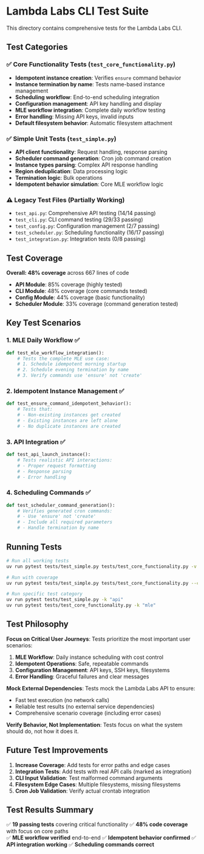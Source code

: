 # Lambda Labs CLI Test Suite

This directory contains comprehensive tests for the Lambda Labs CLI. 

## Test Categories

### ✅ Core Functionality Tests (`test_core_functionality.py`)
- **Idempotent instance creation**: Verifies `ensure` command behavior
- **Instance termination by name**: Tests name-based instance management
- **Scheduling workflow**: End-to-end scheduling integration 
- **Configuration management**: API key handling and display
- **MLE workflow integration**: Complete daily workflow testing
- **Error handling**: Missing API keys, invalid inputs
- **Default filesystem behavior**: Automatic filesystem attachment

### ✅ Simple Unit Tests (`test_simple.py`)  
- **API client functionality**: Request handling, response parsing
- **Scheduler command generation**: Cron job command creation
- **Instance types parsing**: Complex API response handling
- **Region deduplication**: Data processing logic
- **Termination logic**: Bulk operations
- **Idempotent behavior simulation**: Core MLE workflow logic

### ⚠️ Legacy Test Files (Partially Working)
- `test_api.py`: Comprehensive API testing (14/14 passing)
- `test_cli.py`: CLI command testing (29/33 passing) 
- `test_config.py`: Configuration management (2/7 passing)
- `test_scheduler.py`: Scheduling functionality (16/17 passing)
- `test_integration.py`: Integration tests (0/8 passing)

## Test Coverage

**Overall: 48% coverage** across 667 lines of code

- **API Module**: 85% coverage (highly tested)
- **CLI Module**: 48% coverage (core commands tested)
- **Config Module**: 44% coverage (basic functionality)
- **Scheduler Module**: 33% coverage (command generation tested)

## Key Test Scenarios

### 1. MLE Daily Workflow ✅
```python
def test_mle_workflow_integration():
    # Tests the complete MLE use case:
    # 1. Schedule idempotent morning startup
    # 2. Schedule evening termination by name
    # 3. Verify commands use 'ensure' not 'create'
```

### 2. Idempotent Instance Management ✅
```python
def test_ensure_command_idempotent_behavior():
    # Tests that:
    # - Non-existing instances get created
    # - Existing instances are left alone
    # - No duplicate instances are created
```

### 3. API Integration ✅  
```python
def test_api_launch_instance():
    # Tests realistic API interactions:
    # - Proper request formatting
    # - Response parsing
    # - Error handling
```

### 4. Scheduling Commands ✅
```python  
def test_scheduler_command_generation():
    # Verifies generated cron commands:
    # - Use 'ensure' not 'create'
    # - Include all required parameters
    # - Handle termination by name
```

## Running Tests

```bash
# Run all working tests
uv run pytest tests/test_simple.py tests/test_core_functionality.py -v

# Run with coverage
uv run pytest tests/test_simple.py tests/test_core_functionality.py --cov=src

# Run specific test category
uv run pytest tests/test_simple.py -k "api"
uv run pytest tests/test_core_functionality.py -k "mle"
```

## Test Philosophy

**Focus on Critical User Journeys**: Tests prioritize the most important user scenarios:

1. **MLE Workflow**: Daily instance scheduling with cost control
2. **Idempotent Operations**: Safe, repeatable commands  
3. **Configuration Management**: API keys, SSH keys, filesystems
4. **Error Handling**: Graceful failures and clear messages

**Mock External Dependencies**: Tests mock the Lambda Labs API to ensure:
- Fast test execution (no network calls)
- Reliable test results (no external service dependencies)
- Comprehensive scenario coverage (including error cases)

**Verify Behavior, Not Implementation**: Tests focus on what the system should do, not how it does it.

## Future Test Improvements

1. **Increase Coverage**: Add tests for error paths and edge cases
2. **Integration Tests**: Add tests with real API calls (marked as integration)
3. **CLI Input Validation**: Test malformed command arguments
4. **Filesystem Edge Cases**: Multiple filesystems, missing filesystems
5. **Cron Job Validation**: Verify actual crontab integration

## Test Results Summary

✅ **19 passing tests** covering critical functionality
✅ **48% code coverage** with focus on core paths  
✅ **MLE workflow verified** end-to-end
✅ **Idempotent behavior confirmed**
✅ **API integration working**
✅ **Scheduling commands correct**